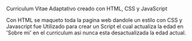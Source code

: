 Curriculum Vitae Adaptativo creado con HTML, CSS y JavaScript

Con HTML se maqueto toda la pagina web dandole un estilo con CSS y Javascript fue Utilizado para crear un Script el cual actualiza la edad en 'Sobre mi' en el curriculum asi nunca esta desactualizada la edad actual.
